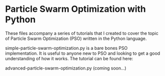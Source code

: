# Particle Swarm Optimization with Python

These files accompany a series of tutorials that I created to cover the topic of Particle Swarm Optimization (PSO) written in the Python language.

simple-particle-swarm-optimization.py is a bare bones PSO implementation. It is useful to anyone new to PSO and looking to get a good understanding of how it works. The tutorial can be found here: 

advanced-particle-swarm-optimization.py (coming soon...)
